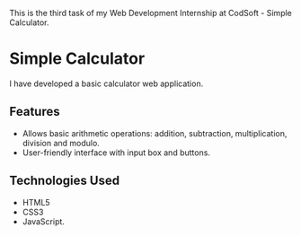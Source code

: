 This is the third task of my Web Development Internship at CodSoft - Simple Calculator.

# Simple Calculator

I have developed a basic calculator web application.

## Features

- Allows basic arithmetic operations: addition, subtraction, multiplication, division and modulo.
- User-friendly interface with input box and buttons.

## Technologies Used

- HTML5
- CSS3
- JavaScript.
